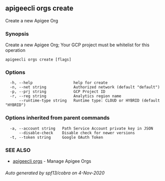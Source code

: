 ## apigeecli orgs create

Create a new Apigee Org

### Synopsis

Create a new Apigee Org; Your GCP project must be whitelist for this operation

```
apigeecli orgs create [flags]
```

### Options

```
  -h, --help                  help for create
  -n, --net string            Authorized network (default "default")
  -p, --prj string            GCP Project ID
  -r, --reg string            Analytics region name
      --runtime-type string   Runtime type: CLOUD or HYBRID (default "HYBRID")
```

### Options inherited from parent commands

```
  -a, --account string   Path Service Account private key in JSON
      --disable-check    Disable check for newer versions
  -t, --token string     Google OAuth Token
```

### SEE ALSO

* [apigeecli orgs](apigeecli_orgs.md)	 - Manage Apigee Orgs

###### Auto generated by spf13/cobra on 4-Nov-2020
